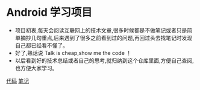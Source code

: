 # Android 学习项目
- 项目初衷,每天会阅读互联网上的技术文章,很多时候都是不做笔记或者只是简单摘抄几句重点,后来遇到了很多之前看到过的问题,再回过头去找笔记时发现自己都已经看不懂了。
- 好了,熟话说 Talk is cheap,show me the code ！
- 以后看到好的技术总结或者自己的思考,就归纳到这个仓库里面,方便自己查阅,也方便大家学习。

<a href="https://github.com/h4de5ing/AppDemo">代码</a>
<a href="https://github.com/h4de5ing/AppDemo/wiki">笔记</a>
